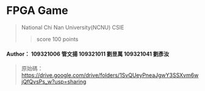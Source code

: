 # FPGA Game
> National Chi Nan University(NCNU) CSIE
> > score 100 points
#### Author： 109321006 管文揚 109321011 劉昱萬 109321041 劉彥汝
> 原始碼：https://drive.google.com/drive/folders/1SvQUeyPneaJgwY3SSXvm6wjQfQvsPs_w?usp=sharing
